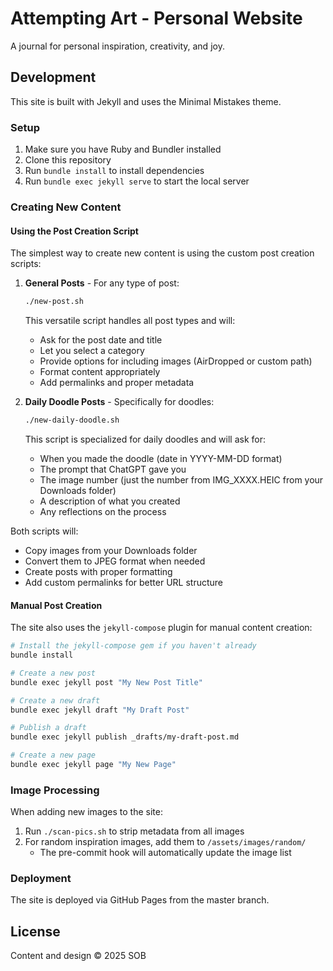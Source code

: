 # Attempting Art - Personal Website

A journal for personal inspiration, creativity, and joy.

## Development

This site is built with Jekyll and uses the Minimal Mistakes theme.

### Setup

1. Make sure you have Ruby and Bundler installed
2. Clone this repository
3. Run `bundle install` to install dependencies
4. Run `bundle exec jekyll serve` to start the local server

### Creating New Content

#### Using the Post Creation Script

The simplest way to create new content is using the custom post creation scripts:

1. **General Posts** - For any type of post:
   ```bash
   ./new-post.sh
   ```
   
   This versatile script handles all post types and will:
   - Ask for the post date and title
   - Let you select a category
   - Provide options for including images (AirDropped or custom path)
   - Format content appropriately
   - Add permalinks and proper metadata

2. **Daily Doodle Posts** - Specifically for doodles:
   ```bash
   ./new-daily-doodle.sh
   ```
   
   This script is specialized for daily doodles and will ask for:
   - When you made the doodle (date in YYYY-MM-DD format)
   - The prompt that ChatGPT gave you
   - The image number (just the number from IMG_XXXX.HEIC from your Downloads folder)
   - A description of what you created
   - Any reflections on the process

Both scripts will:
- Copy images from your Downloads folder
- Convert them to JPEG format when needed
- Create posts with proper formatting
- Add custom permalinks for better URL structure

#### Manual Post Creation

The site also uses the `jekyll-compose` plugin for manual content creation:

```bash
# Install the jekyll-compose gem if you haven't already
bundle install

# Create a new post
bundle exec jekyll post "My New Post Title"

# Create a new draft
bundle exec jekyll draft "My Draft Post"

# Publish a draft
bundle exec jekyll publish _drafts/my-draft-post.md

# Create a new page
bundle exec jekyll page "My New Page"
```

### Image Processing

When adding new images to the site:

1. Run `./scan-pics.sh` to strip metadata from all images
2. For random inspiration images, add them to `/assets/images/random/`
   - The pre-commit hook will automatically update the image list

### Deployment

The site is deployed via GitHub Pages from the master branch.

## License

Content and design © 2025 SOB
